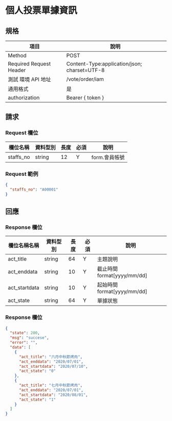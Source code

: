 # 個人投票單據資訊

## 規格

| 項目                    | 說明                                         |
| ----------------------- | -------------------------------------------- |
| Method                  | POST                                         |
| Required Request Header | Content-Type:application/json; charset=UTF-8 |
| 測試 環境 API 地址      | /vote/order/iam                              |
| 通用格式                | 是                                           |
| authorization           | Bearer { token }                             |

## 請求

### Request 欄位

| 欄位名稱  | 資料型別 | 長度 | 必須 | 說明          |
| --------- | -------- | ---- | ---- | ------------- |
| staffs_no | string   | 12   | Y    | form.會員帳號 |

### Request 範例

```json
{
  "staffs_no": "A00001"
}
```

## 回應

### Response 欄位

| 欄位名稱名稱  | 資料型別 | 長度 | 必須 | 說明                        |
| ------------- | -------- | ---- | ---- | --------------------------- |
| act_title     | string   | 64   | Y    | 主題說明                    |
| act_enddata   | string   | 10   | Y    | 截止時間 format[yyyy/mm/dd] |
| act_startdata | string   | 10   | Y    | 起始時間 format[yyyy/mm/dd] |
| act_state     | string   | 64   | Y    | 單據狀態                    |

### Response 欄位

```json
{
  "state": 200,
  "msg": "succese",
  "error": "",
  "data": [
    {
      "act_title": "六月中秋節烤肉",
      "act_enddata": "2020/07/01",
      "act_startdata": "2020/07/10",
      "act_state": "0"
    },
    {
      "act_title": "七月中秋節烤肉",
      "act_enddata": "2020/07/01",
      "act_startdata": "2020/08/01",
      "act_state": "1"
    }
  ]
}
```
